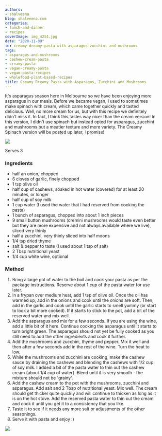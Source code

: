 ```yaml
---
authors:
- shalveena
blog: shalveena.com
categories:
- lunch-and-dinner
- recipes
coverImage: img_4254.jpg
date: "2020-11-09"
id: creamy-dreamy-pasta-with-asparagus-zucchini-and-mushrooms
tags:
- asparagus-and-mushrooms
- cashew-cream-pasta
- creamy-pasta
- vegan-creamy-pasta
- vegan-pasta-recipes
- wholefood-plant-based-recipes
title: Creamy Dreamy Pasta with Asparagus, Zucchini and Mushrooms
---
```


It's asparagus season here in Melbourne so we have been enjoying more asparagus in our meals. Before we became vegan, I used to sometimes make spinach with cream, which came together quickly and tasted delicious. Well, no more cream for us, but with this recipe we definitely didn't miss it. In fact, I think this tastes way nicer than the cream version! In this version, I didn't use spinach but instead opted for asparagus, zucchini and mushrooms but a meatier texture and more variety. The Creamy Spinach version will be posted up later, I promise!

![](https://shalveena.files.wordpress.com/2020/11/img_4254.jpg?w=768)

Serves 3

### Ingredients

- half an onion, chopped
- 6 cloves of garlic, finely chopped
- 1 tsp olive oil
- half cup of cashews, soaked in hot water (covered) for at least 20 minutes, or longer
- half cup of soy milk
- 1 cup water (I used the water that I had reserved from cooking the pasta)
- 1 bunch of asparagus, chopped into about 1 inch pieces
- 9 small button mushrooms (cremini mushrooms would taste even better but they are more expensive and not always available where we live), sliced very thinly
- half a zucchini, very thinly sliced into half moons
- 1/4 tsp dried thyme
- salt & pepper to taste (I used about 1 tsp of salt)
- 2 Tbsp nutritional yeast
- 1/4 cup white wine, optional

### Method

1. Bring a large pot of water to the boil and cook your pasta as per the package instructions. Reserve about 1 cup of the pasta water for use later.
2. In a frypan over medium heat, add 1 tsp of olive oil. Once the oil has warmed up, add in the onions and cook until the onions are soft. Then, add in the garlic and cook until the garlic starts to smell yummy (or start to look a bit more cooked). If it starts to stick to the pot, add a bit of the reserved water and mix well.
3. Add the asparagus and mix for a few seconds. If you are using the wine, add a little bit of it here. Continue cooking the asparagus until it starts to turn bright green. The asparagus should not yet be fully cooked as you still need to add the other ingredients and cook it further.
4. Add the mushrooms and zucchini, thyme and pepper. Mix it well and then after a few seconds add in the rest of the wine. Turn the heat to low.
5. While the mushrooms and zucchini are cooking, make the cashew sauce by draining the cashews and blending the cashews with 1/2 cup of soy milk. I added a bit of the pasta water to thin out the cashew cream (about 1/4 cup of water). Blend until it is very smooth - the mixture should not be 'grainy'.
6. Add the cashew cream to the pot with the mushrooms, zucchini and asparagus. Add salt and 2 Tbsp of nutritional yeast. Mix well. The cream should get thicker quite quickly and will continue to thicken as long as it is on the hot stove. Add the reserved pasta water to thin out the cream and cook it until you get it to a consistency that you like.
7. Taste it to see if it needs any more salt or adjustments of the other seasonings.
8. Serve it with pasta and enjoy :)

![](https://shalveena.files.wordpress.com/2020/11/img_4250.jpg?w=768)
